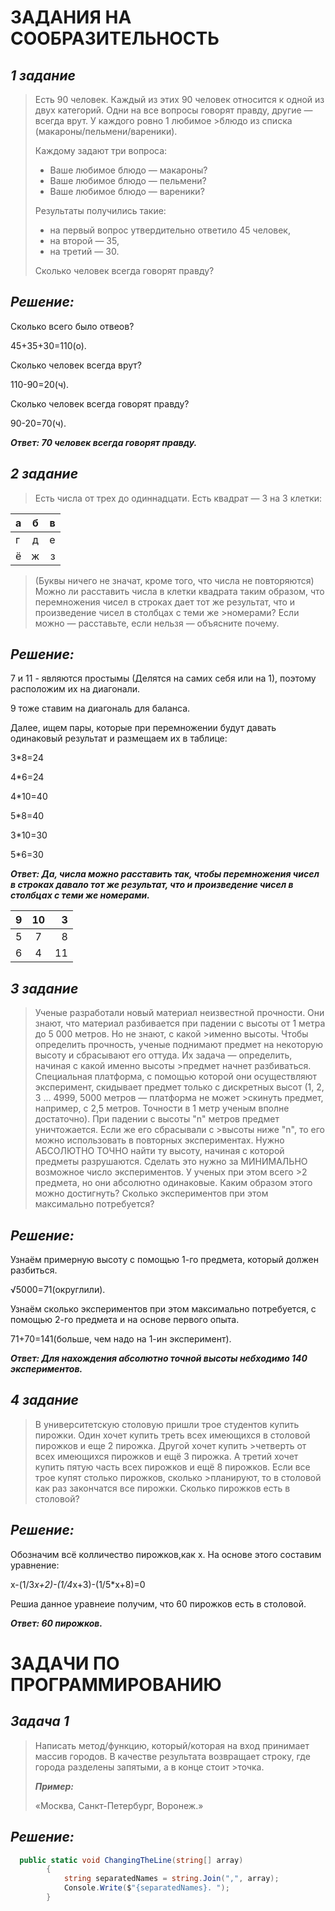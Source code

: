 # ЗАДАНИЯ НА СООБРАЗИТЕЛЬНОСТЬ
## ***1 задание***
> Есть 90 человек. Каждый из этих 90 человек относится к одной из двух категорий. Одни на все вопросы говорят правду, другие — всегда врут. У каждого ровно 1 любимое      >блюдо из списка (макароны/пельмени/вареники). 
> 
>Каждому задают три вопроса:
> + Ваше любимое блюдо — макароны?
> + Ваше любимое блюдо — пельмени?
> + Ваше любимое блюдо — вареники?
>
>Результаты получились такие:
> + на первый вопрос утвердительно ответило 45 человек,
> + на второй — 35,
> + на третий — 30.
> 
> Сколько человек всегда говорят правду?
## ***Решение:***
Сколько всего было отвеов?
 
 45+35+30=110(о).

Сколько человек всегда врут?

  110-90=20(ч).

Сколько человек всегда говорят правду?

  90-20=70(ч).

***Ответ: 70 человек всегда говорят правду.***

## ***2 задание***
> Есть числа от трех до одиннадцати. Есть квадрат — 3 на 3 клетки:

 | а | б | в |
 |---|:--:|--:|
 | г | д | е |
 | ё | ж | з |
 
> (Буквы ничего не значат, кроме того, что числа не повторяются)
> Можно ли расставить числа в клетки квадрата таким образом, что перемножения чисел в строках дает тот же результат, что и произведение чисел в столбцах с теми же  >номерами?
> Если можно — расставьте, если нельзя — объясните почему.

## ***Решение:***
7 и 11 - являются простымы (Делятся на самих себя или на 1), поэтому расположим их на диагонали. 

9 тоже ставим на диагональ для баланса.

Далее, ищем пары, которые при перемножении будут давать одинаковый результат и размещаем их в таблице:

3*8=24

4*6=24

4*10=40

5*8=40 

3*10=30

5*6=30

***Ответ: Да, числа можно расставить так, чтобы перемножения чисел в строках давало тот же результат, что и произведение чисел в столбцах с теми же номерами.***

| 9 | 10 | 3 |
|---|:--:|--:|
| 5 | 7 | 8 |
| 6 | 4 | 11 |

## ***3 задание***
>Ученые разработали новый материал неизвестной прочности. Они знают, что материал разбивается при падении с высоты от 1 метра до 5 000 метров. Но не знают, с какой >именно высоты. Чтобы определить прочность, ученые поднимают предмет на некоторую высоту и сбрасывают его оттуда. Их задача — определить, начиная с какой именно высоты >предмет начнет разбиваться.
>Специальная платформа, с помощью которой они осуществляют эксперимент, скидывает предмет только с дискретных высот (1, 2, 3 ... 4999, 5000 метров — платформа не может >скинуть предмет, например, с 2,5 метров. Точности в 1 метр ученым вполне достаточно). При падении с высоты "n" метров предмет уничтожается. Если же его сбрасывали с >высоты ниже "n", то его можно использовать в повторных экспериментах.
>Нужно АБСОЛЮТНО ТОЧНО найти ту высоту, начиная с которой предметы разрушаются. Сделать это нужно за МИНИМАЛЬНО возможное число экспериментов. У ученых при этом всего >2 предмета, но они абсолютно одинаковые. Каким образом этого можно достигнуть? Сколько экспериментов при этом максимально потребуется?

## ***Решение:***
Узнаём примерную высоту с помощью 1-го предмета, который должен разбиться.

√5000=71(округлили).

Узнаём сколько экспериментов при этом максимально потребуется, с помощью 2-го предмета и на основе первого опыта.

71+70=141(больше, чем надо на 1-ин эксперимент).

***Ответ: Для нахождения абсолютно точной высоты небходимо 140 экспериментов.***

## ***4 задание***
>В университетскую столовую пришли трое студентов купить пирожки. Один хочет купить треть всех имеющихся в столовой пирожков и еще 2 пирожка. Другой хочет купить >четверть от всех имеющихся пирожков и ещё 3 пирожка. А третий хочет купить пятую часть всех пирожков и ещё 8 пирожков. Если все трое купят столько пирожков, сколько >планируют, то в столовой как раз закончатся все пирожки. Сколько пирожков есть в столовой? 

## ***Решение:***
Обозначим всё колличество пирожков,как x. На основе этого составим уравнение:

x-(1/3*x+2)-(1/4*x+3)-(1/5*x+8)=0 

Решиа данное уравнеие получим, что 60 пирожков есть в столовой.

***Ответ: 60 пирожков.***

# ЗАДАЧИ ПО ПРОГРАММИРОВАНИЮ

## ***Задача 1***

>Написать метод/функцию, который/которая на вход принимает массив городов. В качестве результата возвращает строку, где города разделены запятыми, а в конце стоит >точка. 
>
>***Пример:***
>
>«Москва, Санкт-Петербург, Воронеж.» 

## ***Решение:***



```C#
  public static void ChangingTheLine(string[] array)
        {
            string separatedNames = string.Join(",", array);
            Console.Write($"{separatedNames}. ");
        }
```

